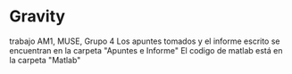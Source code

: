 # Gravity
trabajo  AM1, MUSE, Grupo 4
Los apuntes tomados y el informe escrito se encuentran en la carpeta "Apuntes e Informe"
El codigo de matlab está en la carpeta "Matlab"

